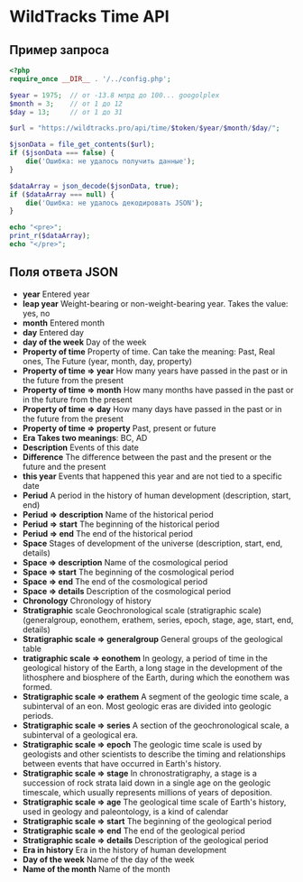 # WildTracks Time API

## Пример запроса
```php
<?php
require_once __DIR__ . '/../config.php';

$year = 1975;  // от -13.8 млрд до 100... googolplex
$month = 3;    // от 1 до 12
$day = 13;     // от 1 до 31

$url = "https://wildtracks.pro/api/time/$token/$year/$month/$day/";

$jsonData = file_get_contents($url);
if ($jsonData === false) {
    die('Ошибка: не удалось получить данные');
}

$dataArray = json_decode($jsonData, true);
if ($dataArray === null) {
    die('Ошибка: не удалось декодировать JSON');
}

echo "<pre>";
print_r($dataArray);
echo "</pre>";
```

## Поля ответа JSON

- **year**	Entered year
- **leap year**	Weight-bearing or non-weight-bearing year. Takes the value: yes, no
- **month**	Entered month
- **day**	Entered day
- **day of the week**	Day of the week
- **Property of time**	Property of time. Can take the meaning: Past, Real ones, The Future (year, month, day, property)
- **Property of time ⇒ year**	How many years have passed in the past or in the future from the present
- **Property of time ⇒ month**	How many months have passed in the past or in the future from the present
- **Property of time ⇒ day**	How many days have passed in the past or in the future from the present
- **Property of time ⇒ property**	Past, present or future
- **Era	Takes two meanings**: BC, AD
- **Description**	Events of this date
- **Difference**	The difference between the past and the present or the future and the present
- **this year**	Events that happened this year and are not tied to a specific date
- **Periud**	A period in the history of human development (description, start, end)
- **Periud ⇒ description**	Name of the historical period
- **Periud ⇒ start**	The beginning of the historical period
- **Periud ⇒ end**	The end of the historical period
- **Space**	Stages of development of the universe (description, start, end, details)
- **Space ⇒ description**	Name of the cosmological period
- **Space ⇒ start**	The beginning of the cosmological period
- **Space ⇒ end**	The end of the cosmological period
- **Space ⇒ details**	Description of the cosmological period
- **Chronology**	Chronology of history
- **Stratigraphic** scale	Geochronological scale (stratigraphic scale) (generalgroup, eonothem, erathem, series, epoch, stage, age, start, end, details)
- **Stratigraphic scale ⇒ generalgroup**	General groups of the geological table
- **tratigraphic scale ⇒ eonothem**	In geology, a period of time in the geological history of the Earth, a long stage in the development of the lithosphere and biosphere of the Earth, during which the eonothem was formed.
- **Stratigraphic scale ⇒ erathem**	A segment of the geologic time scale, a subinterval of an eon. Most geologic eras are divided into geologic periods.
- **Stratigraphic scale ⇒ series**	A section of the geochronological scale, a subinterval of a geological era.
- **Stratigraphic scale ⇒ epoch**	The geologic time scale is used by geologists and other scientists to describe the timing and relationships between events that have occurred in Earth's history.
- **Stratigraphic scale ⇒ stage**	In chronostratigraphy, a stage is a succession of rock strata laid down in a single age on the geologic timescale, which usually represents millions of years of deposition.
- **Stratigraphic scale ⇒ age**	The geological time scale of Earth's history, used in geology and paleontology, is a kind of calendar
- **Stratigraphic scale ⇒ start**	The beginning of the geological period
- **Stratigraphic scale ⇒ end**	The end of the geological period
- **Stratigraphic scale ⇒ details**	Description of the geological period
- **Era in history**	Era in the history of human development
- **Day of the week**	Name of the day of the week
- **Name of the month**	Name of the month
